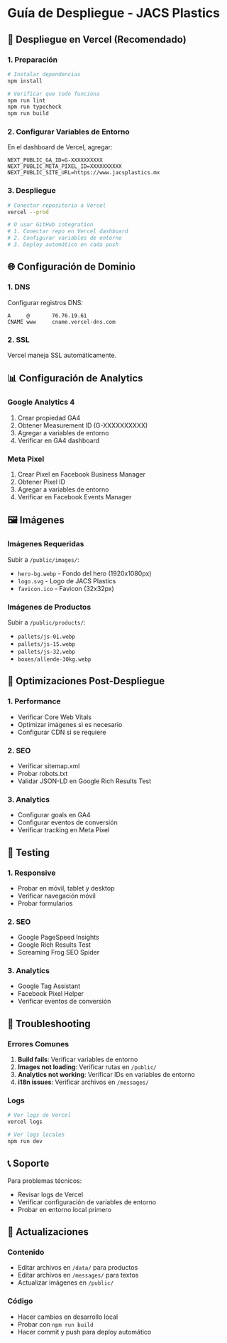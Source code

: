 # Guía de Despliegue - JACS Plastics

## 🚀 Despliegue en Vercel (Recomendado)

### 1. Preparación
```bash
# Instalar dependencias
npm install

# Verificar que todo funciona
npm run lint
npm run typecheck
npm run build
```

### 2. Configurar Variables de Entorno
En el dashboard de Vercel, agregar:
```
NEXT_PUBLIC_GA_ID=G-XXXXXXXXXX
NEXT_PUBLIC_META_PIXEL_ID=XXXXXXXXXX
NEXT_PUBLIC_SITE_URL=https://www.jacsplastics.mx
```

### 3. Despliegue
```bash
# Conectar repositorio a Vercel
vercel --prod

# O usar GitHub integration
# 1. Conectar repo en Vercel dashboard
# 2. Configurar variables de entorno
# 3. Deploy automático en cada push
```

## 🌐 Configuración de Dominio

### 1. DNS
Configurar registros DNS:
```
A     @       76.76.19.61
CNAME www     cname.vercel-dns.com
```

### 2. SSL
Vercel maneja SSL automáticamente.

## 📊 Configuración de Analytics

### Google Analytics 4
1. Crear propiedad GA4
2. Obtener Measurement ID (G-XXXXXXXXXX)
3. Agregar a variables de entorno
4. Verificar en GA4 dashboard

### Meta Pixel
1. Crear Pixel en Facebook Business Manager
2. Obtener Pixel ID
3. Agregar a variables de entorno
4. Verificar en Facebook Events Manager

## 🖼️ Imágenes

### Imágenes Requeridas
Subir a `/public/images/`:
- `hero-bg.webp` - Fondo del hero (1920x1080px)
- `logo.svg` - Logo de JACS Plastics
- `favicon.ico` - Favicon (32x32px)

### Imágenes de Productos
Subir a `/public/products/`:
- `pallets/js-01.webp`
- `pallets/js-15.webp`
- `pallets/js-32.webp`
- `boxes/allende-30kg.webp`

## 🔧 Optimizaciones Post-Despliegue

### 1. Performance
- Verificar Core Web Vitals
- Optimizar imágenes si es necesario
- Configurar CDN si se requiere

### 2. SEO
- Verificar sitemap.xml
- Probar robots.txt
- Validar JSON-LD en Google Rich Results Test

### 3. Analytics
- Configurar goals en GA4
- Configurar eventos de conversión
- Verificar tracking en Meta Pixel

## 📱 Testing

### 1. Responsive
- Probar en móvil, tablet y desktop
- Verificar navegación móvil
- Probar formularios

### 2. SEO
- Google PageSpeed Insights
- Google Rich Results Test
- Screaming Frog SEO Spider

### 3. Analytics
- Google Tag Assistant
- Facebook Pixel Helper
- Verificar eventos de conversión

## 🚨 Troubleshooting

### Errores Comunes
1. **Build fails**: Verificar variables de entorno
2. **Images not loading**: Verificar rutas en `/public/`
3. **Analytics not working**: Verificar IDs en variables de entorno
4. **i18n issues**: Verificar archivos en `/messages/`

### Logs
```bash
# Ver logs de Vercel
vercel logs

# Ver logs locales
npm run dev
```

## 📞 Soporte

Para problemas técnicos:
- Revisar logs de Vercel
- Verificar configuración de variables de entorno
- Probar en entorno local primero

## 🔄 Actualizaciones

### Contenido
- Editar archivos en `/data/` para productos
- Editar archivos en `/messages/` para textos
- Actualizar imágenes en `/public/`

### Código
- Hacer cambios en desarrollo local
- Probar con `npm run build`
- Hacer commit y push para deploy automático
